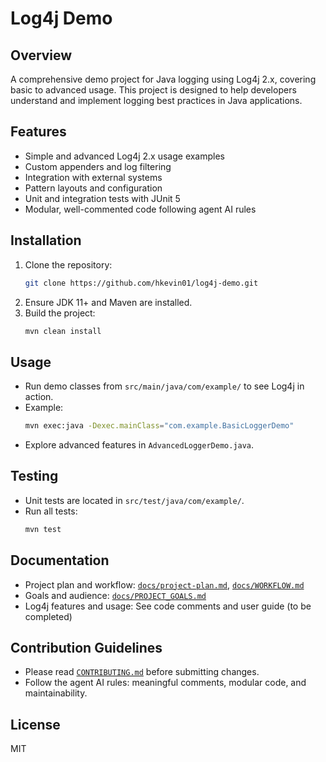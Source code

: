 # Log4j Demo

## Overview
A comprehensive demo project for Java logging using Log4j 2.x, covering basic to advanced usage. This project is designed to help developers understand and implement logging best practices in Java applications.

## Features
- Simple and advanced Log4j 2.x usage examples
- Custom appenders and log filtering
- Integration with external systems
- Pattern layouts and configuration
- Unit and integration tests with JUnit 5
- Modular, well-commented code following agent AI rules

## Installation
1. Clone the repository:
   ```bash
   git clone https://github.com/hkevin01/log4j-demo.git
   ```
2. Ensure JDK 11+ and Maven are installed.
3. Build the project:
   ```bash
   mvn clean install
   ```

## Usage
- Run demo classes from `src/main/java/com/example/` to see Log4j in action.
- Example:
   ```bash
   mvn exec:java -Dexec.mainClass="com.example.BasicLoggerDemo"
   ```
- Explore advanced features in `AdvancedLoggerDemo.java`.

## Testing
- Unit tests are located in `src/test/java/com/example/`.
- Run all tests:
   ```bash
   mvn test
   ```

## Documentation
- Project plan and workflow: [`docs/project-plan.md`](docs/project-plan.md), [`docs/WORKFLOW.md`](docs/WORKFLOW.md)
- Goals and audience: [`docs/PROJECT_GOALS.md`](docs/PROJECT_GOALS.md)
- Log4j features and usage: See code comments and user guide (to be completed)

## Contribution Guidelines
- Please read [`CONTRIBUTING.md`](.github/CONTRIBUTING.md) before submitting changes.
- Follow the agent AI rules: meaningful comments, modular code, and maintainability.

## License
MIT
